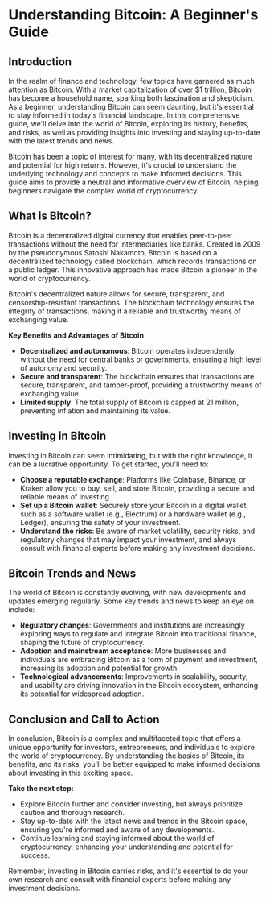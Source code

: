 **Understanding Bitcoin: A Beginner's Guide**
=====================================================

**Introduction**
---------------

In the realm of finance and technology, few topics have garnered as much attention as Bitcoin. With a market capitalization of over $1 trillion, Bitcoin has become a household name, sparking both fascination and skepticism. As a beginner, understanding Bitcoin can seem daunting, but it's essential to stay informed in today's financial landscape. In this comprehensive guide, we'll delve into the world of Bitcoin, exploring its history, benefits, and risks, as well as providing insights into investing and staying up-to-date with the latest trends and news.

Bitcoin has been a topic of interest for many, with its decentralized nature and potential for high returns. However, it's crucial to understand the underlying technology and concepts to make informed decisions. This guide aims to provide a neutral and informative overview of Bitcoin, helping beginners navigate the complex world of cryptocurrency.

**What is Bitcoin?**
-------------------

Bitcoin is a decentralized digital currency that enables peer-to-peer transactions without the need for intermediaries like banks. Created in 2009 by the pseudonymous Satoshi Nakamoto, Bitcoin is based on a decentralized technology called blockchain, which records transactions on a public ledger. This innovative approach has made Bitcoin a pioneer in the world of cryptocurrency.

Bitcoin's decentralized nature allows for secure, transparent, and censorship-resistant transactions. The blockchain technology ensures the integrity of transactions, making it a reliable and trustworthy means of exchanging value.

**Key Benefits and Advantages of Bitcoin**

* **Decentralized and autonomous**: Bitcoin operates independently, without the need for central banks or governments, ensuring a high level of autonomy and security.
* **Secure and transparent**: The blockchain ensures that transactions are secure, transparent, and tamper-proof, providing a trustworthy means of exchanging value.
* **Limited supply**: The total supply of Bitcoin is capped at 21 million, preventing inflation and maintaining its value.

**Investing in Bitcoin**
-------------------------

Investing in Bitcoin can seem intimidating, but with the right knowledge, it can be a lucrative opportunity. To get started, you'll need to:

* **Choose a reputable exchange**: Platforms like Coinbase, Binance, or Kraken allow you to buy, sell, and store Bitcoin, providing a secure and reliable means of investing.
* **Set up a Bitcoin wallet**: Securely store your Bitcoin in a digital wallet, such as a software wallet (e.g., Electrum) or a hardware wallet (e.g., Ledger), ensuring the safety of your investment.
* **Understand the risks**: Be aware of market volatility, security risks, and regulatory changes that may impact your investment, and always consult with financial experts before making any investment decisions.

**Bitcoin Trends and News**
---------------------------

The world of Bitcoin is constantly evolving, with new developments and updates emerging regularly. Some key trends and news to keep an eye on include:

* **Regulatory changes**: Governments and institutions are increasingly exploring ways to regulate and integrate Bitcoin into traditional finance, shaping the future of cryptocurrency.
* **Adoption and mainstream acceptance**: More businesses and individuals are embracing Bitcoin as a form of payment and investment, increasing its adoption and potential for growth.
* **Technological advancements**: Improvements in scalability, security, and usability are driving innovation in the Bitcoin ecosystem, enhancing its potential for widespread adoption.

**Conclusion and Call to Action**
--------------------------------

In conclusion, Bitcoin is a complex and multifaceted topic that offers a unique opportunity for investors, entrepreneurs, and individuals to explore the world of cryptocurrency. By understanding the basics of Bitcoin, its benefits, and its risks, you'll be better equipped to make informed decisions about investing in this exciting space.

**Take the next step:**

* Explore Bitcoin further and consider investing, but always prioritize caution and thorough research.
* Stay up-to-date with the latest news and trends in the Bitcoin space, ensuring you're informed and aware of any developments.
* Continue learning and staying informed about the world of cryptocurrency, enhancing your understanding and potential for success.

Remember, investing in Bitcoin carries risks, and it's essential to do your own research and consult with financial experts before making any investment decisions.